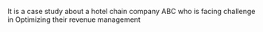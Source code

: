It is a case study about a hotel chain company ABC who is facing challenge in Optimizing their revenue management

